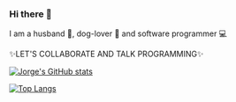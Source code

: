 ### Hi there 👋

I am a husband 🧍, dog-lover 🐶 and software programmer 💻

✨LET'S COLLABORATE AND TALK PROGRAMMING✨

[![Jorge's GitHub stats](https://github-readme-stats.vercel.app/api?username=jorgecuza92)](https://github.com/jorgecuza92/github-readme-stats)

[![Top Langs](https://github-readme-stats.vercel.app/api/top-langs/?username=jorgecuza92)](https://github.com/jorgecuza92/github-readme-stats)


